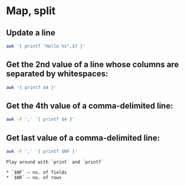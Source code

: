 # Map, split

## Update a line

```sh
awk '{ printf "Hello %s",$7 }'
```

## Get the 2nd value of a line whose columns are separated by whitespaces:

```sh
awk '{ printf $4 }'
```

## Get the 4th value of a comma-delimited line:

```sh
awk -F ',' '{ printf $4 }'
```

## Get last value of a comma-delimited line:

```sh
awk -F ',' '{ printf $NF }'
```

```admonish tip
Play around with `print` and `printf`
```

```admonish tip
* `$NF` — no. of fields
* `$NR` — no. of rows
```
